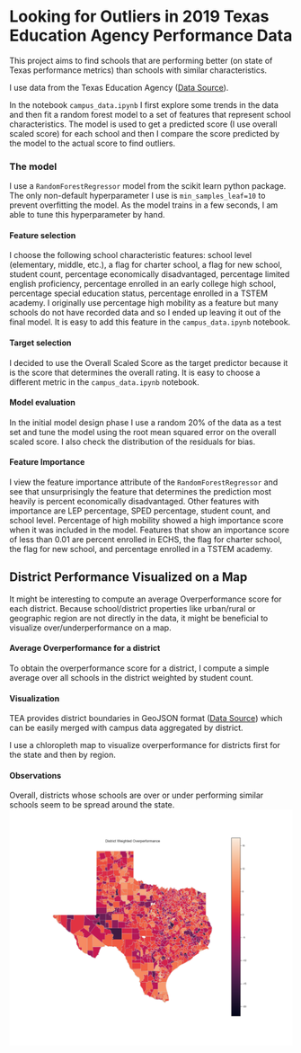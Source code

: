 # Looking for Outliers in 2019 Texas Education Agency Performance Data

This project aims to find schools that are performing better (on state of Texas performance metrics) than schools with similar characteristics.  

I use data from the Texas Education Agency ([Data Source](https://rptsvr1.tea.texas.gov/perfreport/account/2019/download.html)).

In the notebook `campus_data.ipynb` I first explore some trends in the data and then fit a random forest model to a set of features that represent school characteristics.  The model is used to get a predicted score (I use overall scaled score) for each school and then I compare the score predicted by the model to the actual score to find outliers.  

### The model

I use a `RandomForestRegressor` model from the scikit learn python package.  The only non-default hyperparameter I use is `min_samples_leaf=10` to prevent overfitting the model.  As the model trains in a few seconds, I am able to tune this hyperparameter by hand.  

#### Feature selection

I choose the following school characteristic features: school level (elementary, middle, etc.), a flag for charter school, a flag for new school, student count, percentage economically disadvantaged, percentage limited english proficiency, percentage enrolled in an early college high school, percentage special education status, percentage enrolled in a TSTEM academy.  I originally use percentage high mobility as a feature but many schools do not have recorded data and so I ended up leaving it out of the final model.  It is easy to add this feature in the `campus_data.ipynb` notebook.

#### Target selection

I decided to use the Overall Scaled Score as the target predictor because it is the score that determines the overall rating.  It is easy to choose a different metric in the `campus_data.ipynb` notebook.

#### Model evaluation

In the initial model design phase I use a random 20% of the data as a test set and tune the model using the root mean squared error on the overall scaled score.  I also check the distribution of the residuals for bias.

#### Feature Importance

I view the feature importance attribute of the `RandomForestRegressor` and see that unsurprisingly the feature that determines the prediction most heavily is percent economically disadvantaged.  Other features with importance are LEP percentage, SPED percentage, student count, and school level. Percentage of high mobility showed a high importance score when it was included in the model.  Features that show an importance score of less than 0.01 are percent enrolled in ECHS, the flag for charter school, the flag for new school, and percentage enrolled in a TSTEM academy.  

## District Performance Visualized on a Map

It might be interesting to compute an average Overperformance score for each district.  Because school/district properties like urban/rural or geographic region are not directly in the data, it might be beneficial to visualize over/underperformance on a map.  
#### Average Overperformance for a district

To obtain the overperformance score for a district, I compute a simple average over all schools in the district weighted by student count.

#### Visualization

TEA provides district boundaries in GeoJSON format ([Data Source](https://opendata.arcgis.com/datasets/e115fed14c0f4ca5b942dc3323626b1c_0.geojson)) which can be easily merged with campus data aggregated by district.

I use a chloropleth map to visualize overperformance for districts first for the state and then by region.  

#### Observations

Overall, districts whose schools are over or under performing similar schools seem to be spread around the state.  
![Texas Districts Chloropleth](data/Texas_District_Chloro.png)
